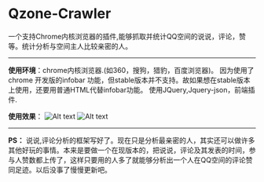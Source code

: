 Qzone-Crawler
=============

一个支持Chrome内核浏览器的插件,能够抓取并统计QQ空间的说说，评论，赞等。统计分析与空间主人比较亲密的人。

---------------------------------------------

**使用环境**：chrome内核浏览器.(如360，搜狗，猎豹，百度浏览器)。
因为使用了chrome 开发版的infobar 功能，但stable版本并不支持。故如果想在stable版本上使用，还要用普通HTML代替infobar功能。
使用JQuery,Jquery-json，前端插件.

**使用效果**：
![Alt text](http://ncwugirl.qiniudn.com/qzone-crawl1.png)
![Alt text](http://ncwugirl.qiniudn.com/qzone-crawl2.png)


------------------------------------------
**PS：**
说说,评论分析的框架写好了。现在只是分析最亲密的人，其实还可以做许多其他好玩的事情。本来是要做一个在现版本的，把说说，评论及其发表的时间，参与人赞数都上传了，这样只要用的人多了就能够分析出一个人在QQ空间的评论赞同足迹。以后没事了慢慢更新吧。
